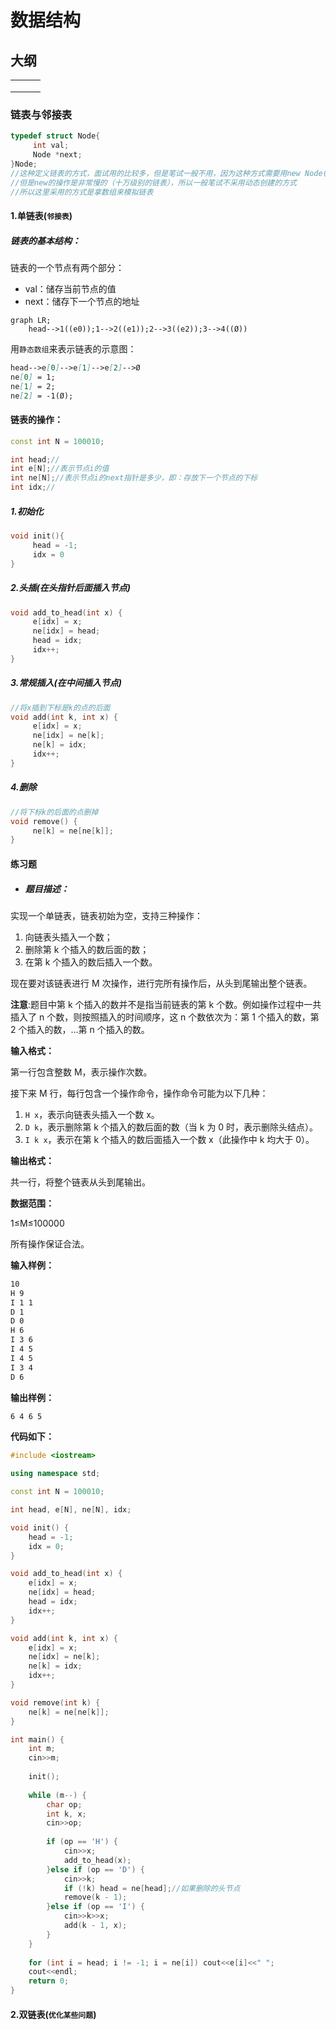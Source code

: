 # 数据结构

## 大纲

|      |      |      |
| ---- | ---- | ---- |
|      |      |      |
|      |      |      |
|      |      |      |

### 链表与邻接表

```c++
typedef struct Node{
     int val;
     Node *next;
}Node;
//这种定义链表的方式，面试用的比较多，但是笔试一般不用，因为这种方式需要用new Node()动态创建
//但是new的操作是非常慢的（十万级别的链表），所以一般笔试不采用动态创建的方式
//所以这里采用的方式是拿数组来模拟链表
```

#### 1.单链表(`邻接表`)

##### 链表的基本结构：

链表的一个节点有两个部分：

- val：储存当前节点的值
- next：储存下一个节点的地址

```mermaid
graph LR;
    head-->1((e0));1-->2((e1));2-->3((e2));3-->4((Ø))
```

用`静态数组`来表示链表的示意图：

```markdown
head-->e[0]-->e[1]-->e[2]-->Ø
ne[0] = 1;
ne[1] = 2;
ne[2] = -1(Ø);
```

#### 链表的操作：

```c++
const int N = 100010;

int head;//
int e[N];//表示节点i的值
int ne[N];//表示节点i的next指针是多少，即：存放下一个节点的下标
int idx;//
```

##### 1.初始化

```c++
void init(){
     head = -1;
     idx = 0
}
```

##### 2.头插(在头指针后面插入节点)

```c++
void add_to_head(int x) {
     e[idx] = x;
     ne[idx] = head;
     head = idx;
     idx++;
}
```

##### 3.常规插入(在中间插入节点)

```c++
//将x插到下标是k的点的后面
void add(int k, int x) {
     e[idx] = x;
     ne[idx] = ne[k];
     ne[k] = idx;
     idx++;
}
```

##### 4.删除

```c++
//将下标k的后面的点删掉
void remove() {
     ne[k] = ne[ne[k]];
}
```

#### 练习题

- ##### 题目描述：

实现一个单链表，链表初始为空，支持三种操作：

1. 向链表头插入一个数；
2. 删除第 k 个插入的数后面的数；
3. 在第 k 个插入的数后插入一个数。

现在要对该链表进行 M 次操作，进行完所有操作后，从头到尾输出整个链表。

**注意**:题目中第 k 个插入的数并不是指当前链表的第 k 个数。例如操作过程中一共插入了 n 个数，则按照插入的时间顺序，这 n 个数依次为：第 1 个插入的数，第 2 个插入的数，…第 n 个插入的数。

**输入格式：**

第一行包含整数 M，表示操作次数。

接下来 M 行，每行包含一个操作命令，操作命令可能为以下几种：

1. `H x`，表示向链表头插入一个数 x。
2. `D k`，表示删除第 k 个插入的数后面的数（当 k 为 0 时，表示删除头结点）。
3. `I k x`，表示在第 k 个插入的数后面插入一个数 x（此操作中 k 均大于 0）。

**输出格式：**

共一行，将整个链表从头到尾输出。

**数据范围：**

1≤M≤100000

所有操作保证合法。

**输入样例：**

```markdown
10
H 9
I 1 1
D 1
D 0
H 6
I 3 6
I 4 5
I 4 5
I 3 4
D 6
```

**输出样例：**

```markdown
6 4 6 5
```

**代码如下：**

```c++
#include <iostream>

using namespace std;

const int N = 100010;

int head, e[N], ne[N], idx;

void init() {
    head = -1;
    idx = 0;
}

void add_to_head(int x) {
    e[idx] = x;
    ne[idx] = head;
    head = idx;
    idx++;
}

void add(int k, int x) {
    e[idx] = x;
    ne[idx] = ne[k];
    ne[k] = idx;
    idx++;
}

void remove(int k) {
    ne[k] = ne[ne[k]];
}

int main() {
    int m;
    cin>>m;
    
    init();
    
    while (m--) {
        char op;
        int k, x;
        cin>>op;
        
        if (op == 'H') {
            cin>>x;
            add_to_head(x);
        }else if (op == 'D') {
            cin>>k;
            if (!k) head = ne[head];//如果删除的头节点
            remove(k - 1);
        }else if (op == 'I') {
            cin>>k>>x;
            add(k - 1, x);
        }
    }
    
    for (int i = head; i != -1; i = ne[i]) cout<<e[i]<<" ";
    cout<<endl;
    return 0;
}
```



#### 2.双链表(`优化某些问题`)



